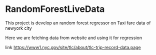 # RandomForestLiveData
This project is develop an random forest regressor on Taxi fare data of newyork city

Here we are fetching data from website and using it for regression

link https://www1.nyc.gov/site/tlc/about/tlc-trip-record-data.page
